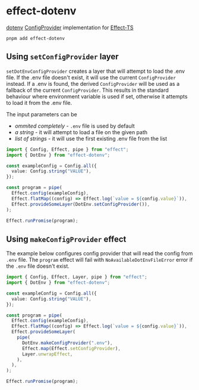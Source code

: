 # effect-dotenv

[dotenv](https://github.com/motdotla/dotenv) [ConfigProvider](https://effect-ts.github.io/io/modules/ConfigProvider.ts.html) implementation for [Effect-TS](https://github.com/Effect-TS)

```
pnpm add effect-dotenv
```

## Using `setConfigProvider` layer

`setDotEnvConfigProvider` creates a layer that will attempt to load
the .env file. If the .env file doesn't exist, it will use the current
`ConfigProvider` instead. If a .env is found, the derived `ConfigProvider`
will be used as a fallback of the current `ConfigProvider`. This results
in the standard behaviour where environment variable is used if set,
otherwise it attempts to load it from the .env file.

The input parameters can be

- _ommited completely_ - `.env` file is used by default
- _a string_ - it will attempt to load a file on the given path
- _list of strings_ - it will use the first existing .env file from the list

```ts
import { Config, Effect, pipe } from "effect";
import { DotEnv } from "effect-dotenv";

const exampleConfig = Config.all({
  value: Config.string("VALUE"),
});

const program = pipe(
  Effect.config(exampleConfig),
  Effect.flatMap((config) => Effect.log(`value = ${config.value}`)),
  Effect.provideSomeLayer(DotEnv.setConfigProvider()),
);

Effect.runPromise(program);
```

## Using `makeConfigProvider` effect

The example below configures config provider that will read the config
from `.env` file. The `program` effect will fail with `NoAvailableDotEnvFileError`
error if the `.env` file doesn't exist.

```ts
import { Config, Effect, Layer, pipe } from "effect";
import { DotEnv } from "effect-dotenv";

const exampleConfig = Config.all({
  value: Config.string("VALUE"),
});

const program = pipe(
  Effect.config(exampleConfig),
  Effect.flatMap((config) => Effect.log(`value = ${config.value}`)),
  Effect.provideSomeLayer(
    pipe(
      DotEnv.makeConfigProvider(".env"),
      Effect.map(Effect.setConfigProvider),
      Layer.unwrapEffect,
    ),
  ),
);

Effect.runPromise(program);
```
